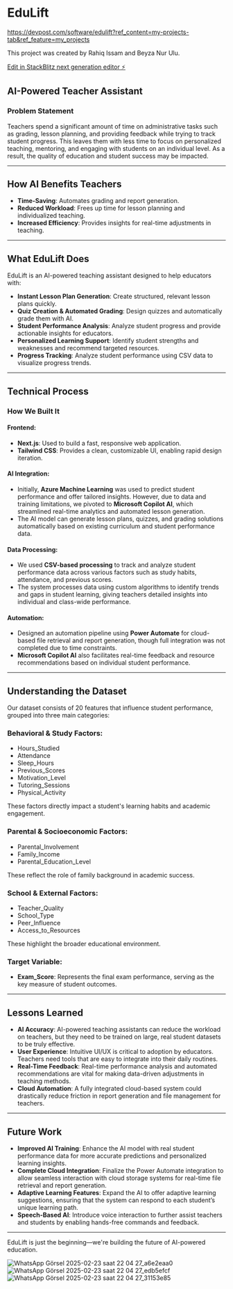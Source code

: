 # EduLift
https://devpost.com/software/edulift?ref_content=my-projects-tab&ref_feature=my_projects


This project was created by Rahiq Issam and Beyza Nur Ulu.

[Edit in StackBlitz next generation editor ⚡️](https://stackblitz.com/~/github.com/RayIssam/EduLift)

## AI-Powered Teacher Assistant

### Problem Statement
Teachers spend a significant amount of time on administrative tasks such as grading, lesson planning, and providing feedback while trying to track student progress. This leaves them with less time to focus on personalized teaching, mentoring, and engaging with students on an individual level. As a result, the quality of education and student success may be impacted.

---

## How AI Benefits Teachers
- **Time-Saving**: Automates grading and report generation.
- **Reduced Workload**: Frees up time for lesson planning and individualized teaching.
- **Increased Efficiency**: Provides insights for real-time adjustments in teaching.

---

## What EduLift Does
EduLift is an AI-powered teaching assistant designed to help educators with:

- **Instant Lesson Plan Generation**: Create structured, relevant lesson plans quickly.
- **Quiz Creation & Automated Grading**: Design quizzes and automatically grade them with AI.
- **Student Performance Analysis**: Analyze student progress and provide actionable insights for educators.
- **Personalized Learning Support**: Identify student strengths and weaknesses and recommend targeted resources.
- **Progress Tracking**: Analyze student performance using CSV data to visualize progress trends.

---

## Technical Process

### How We Built It

#### Frontend:
- **Next.js**: Used to build a fast, responsive web application.
- **Tailwind CSS**: Provides a clean, customizable UI, enabling rapid design iteration.

#### AI Integration:
- Initially, **Azure Machine Learning** was used to predict student performance and offer tailored insights. However, due to data and training limitations, we pivoted to **Microsoft Copilot AI**, which streamlined real-time analytics and automated lesson generation.
- The AI model can generate lesson plans, quizzes, and grading solutions automatically based on existing curriculum and student performance data.

#### Data Processing:
- We used **CSV-based processing** to track and analyze student performance data across various factors such as study habits, attendance, and previous scores.
- The system processes data using custom algorithms to identify trends and gaps in student learning, giving teachers detailed insights into individual and class-wide performance.

#### Automation:
- Designed an automation pipeline using **Power Automate** for cloud-based file retrieval and report generation, though full integration was not completed due to time constraints.
- **Microsoft Copilot AI** also facilitates real-time feedback and resource recommendations based on individual student performance.

---

## Understanding the Dataset

Our dataset consists of 20 features that influence student performance, grouped into three main categories:

### Behavioral & Study Factors:
- Hours_Studied
- Attendance
- Sleep_Hours
- Previous_Scores
- Motivation_Level
- Tutoring_Sessions
- Physical_Activity

These factors directly impact a student's learning habits and academic engagement.

### Parental & Socioeconomic Factors:
- Parental_Involvement
- Family_Income
- Parental_Education_Level

These reflect the role of family background in academic success.

### School & External Factors:
- Teacher_Quality
- School_Type
- Peer_Influence
- Access_to_Resources

These highlight the broader educational environment.

### Target Variable:
- **Exam_Score**: Represents the final exam performance, serving as the key measure of student outcomes.

---

## Lessons Learned
- **AI Accuracy**: AI-powered teaching assistants can reduce the workload on teachers, but they need to be trained on large, real student datasets to be truly effective.
- **User Experience**: Intuitive UI/UX is critical to adoption by educators. Teachers need tools that are easy to integrate into their daily routines.
- **Real-Time Feedback**: Real-time performance analysis and automated recommendations are vital for making data-driven adjustments in teaching methods.
- **Cloud Automation**: A fully integrated cloud-based system could drastically reduce friction in report generation and file management for teachers.

---

## Future Work
- **Improved AI Training**: Enhance the AI model with real student performance data for more accurate predictions and personalized learning insights.
- **Complete Cloud Integration**: Finalize the Power Automate integration to allow seamless interaction with cloud storage systems for real-time file retrieval and report generation.
- **Adaptive Learning Features**: Expand the AI to offer adaptive learning suggestions, ensuring that the system can respond to each student’s unique learning path.
- **Speech-Based AI**: Introduce voice interaction to further assist teachers and students by enabling hands-free commands and feedback.

---

EduLift is just the beginning—we're building the future of AI-powered education.



![WhatsApp Görsel 2025-02-23 saat 22 04 27_a6e2eaa0](https://github.com/user-attachments/assets/eeb5c67b-b8e2-401e-97e3-a5d816fbd3e0)
![WhatsApp Görsel 2025-02-23 saat 22 04 27_edb5efcf](https://github.com/user-attachments/assets/608c2578-1545-4a77-9026-6b5dbfc3ed36)
![WhatsApp Görsel 2025-02-23 saat 22 04 27_31153e85](https://github.com/user-attachments/assets/d4d1e9c5-4b95-40ba-b78b-5cf641d92c80)
